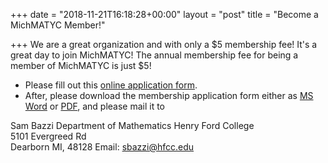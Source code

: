 +++
date = "2018-11-21T16:18:28+00:00"
layout = "post"
title = "Become a MichMATYC Member!"

+++
We are a great organization and with only a $5 membership fee! It's a great day to join MichMATYC! The annual membership fee for being a member of MichMATYC is just $5! 

* Please fill out this [online application form](https://docs.google.com/forms/d/1BvfadG2g2hn7knYdHBIJDUH3ewkWLdBye-sJSbw9PEw). 
* After, please download the membership application form either as [MS Word](http://www.michmatyc.org/Membership%20Application%20form/memberform.doc) or [PDF](http://www.michmatyc.org/Membership%20Application%20form/memberform.pdf), and please mail it to

Sam Bazzi
Department of Mathematics
Henry Ford College  
5101 Evergreed Rd  
Dearborn MI, 48128
Email: [sbazzi@hfcc.edu](mailto:sbazzi@hfcc.edu)
